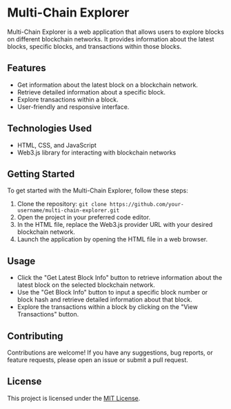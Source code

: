 # Multi-Chain Explorer

Multi-Chain Explorer is a web application that allows users to explore blocks on different blockchain networks. It provides information about the latest blocks, specific blocks, and transactions within those blocks.

## Features

- Get information about the latest block on a blockchain network.
- Retrieve detailed information about a specific block.
- Explore transactions within a block.
- User-friendly and responsive interface.

## Technologies Used

- HTML, CSS, and JavaScript
- Web3.js library for interacting with blockchain networks

## Getting Started

To get started with the Multi-Chain Explorer, follow these steps:

1. Clone the repository: `git clone https://github.com/your-username/multi-chain-explorer.git`
2. Open the project in your preferred code editor.
3. In the HTML file, replace the Web3.js provider URL with your desired blockchain network.
4. Launch the application by opening the HTML file in a web browser.

## Usage

- Click the "Get Latest Block Info" button to retrieve information about the latest block on the selected blockchain network.
- Use the "Get Block Info" button to input a specific block number or block hash and retrieve detailed information about that block.
- Explore the transactions within a block by clicking on the "View Transactions" button.

## Contributing

Contributions are welcome! If you have any suggestions, bug reports, or feature requests, please open an issue or submit a pull request.

## License

This project is licensed under the [MIT License](LICENSE).

